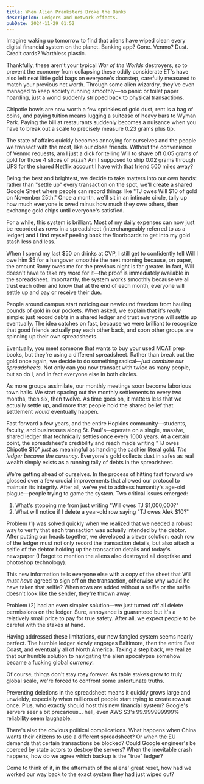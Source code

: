 ```yaml
---
title: When Alien Pranksters Broke the Banks
description: Ledgers and network effects.
pubDate: 2024-11-29 01:52
---
```


Imagine waking up tomorrow to find that aliens have wiped clean every digital financial system on the planet. Banking app? Gone. Venmo? Dust. Credit cards? Worthless plastic.

Thankfully, these aren't your typical _War of the Worlds_ destroyers, so to prevent the economy from collapsing these oddly considerate ET's have also left neat little gold bags on everyone's doorstep, carefully measured to match your previous net worth. Through some alien wizardry, they've even managed to keep society running smoothly—no panic or toilet paper hoarding, just a world suddenly stripped back to physical transactions.

Chipotle bowls are now worth a few sprinkles of gold dust, rent is a bag of coins, and paying tuition means lugging a suitcase of heavy bars to Wyman Park. Paying the bill at restaurants suddenly becomes a nuisance when you have to break out a scale to precisely measure 0.23 grams plus tip.

The state of affairs quickly becomes annoying for ourselves and the people we transact with the most, like our close friends. Without the convenience of Venmo requests, am I just a dick for telling Will to shave off 0.05 grams of gold for those 4 slices of pizza? Am I supposed to ship 0.02 grams through UPS for the shared Netflix account I have with that friend 500 miles away?

Being the best and brightest, we decide to take matters into our own hands: rather than "settle up" every transaction on the spot, we'll create a shared Google Sheet where people can record things like "TJ owes Will $10 of gold on November 25th." Once a month, we'll sit in an intimate circle, tally up how much everyone is owed minus how much they owe others, then exchange gold chips until everyone's satisfied.

For a while, this system is brilliant. Most of my daily expenses can now just be recorded as rows in a spreadsheet (interchangeably referred to as a ledger) and I find myself peeling back the floorboards to get into my gold stash less and less.

When I spend my last \$50 on drinks at CVP, I still get to confidently tell Will I owe him \$5 for a hangover smoothie the next morning because, on paper, the amount Ramy owes me for the previous night is far greater. In fact, Will doesn't have to take my word for it—the proof is immediately available in the spreadsheet. Importantly, the system works smoothly because we all trust each other and know that at the end of each month, everyone will settle up and pay or receive their due.

People around campus start noticing our newfound freedom from hauling pounds of gold in our pockets. When asked, we explain that it's _really_ simple: just record debts in a shared ledger and trust everyone will settle up eventually. The idea catches on fast, because we were brilliant to recognize that good friends actually pay each other back, and soon other groups are spinning up their own spreadsheets.

Eventually, you meet someone that wants to buy your used MCAT prep books, but they're using a different spreadsheet. Rather than break out the gold once again, we decide to do something radical—_just combine our spreadsheets_. Not only can you now transact with twice as many people, but so do I, and in fact everyone else in both circles.

As more groups assimilate, our monthly meetings soon become laborious town halls. We start spacing out the monthly settlements to every two months, then six, then twelve. As time goes on, it matters less that we actually settle up, and more that people hold the shared belief that settlement _would_ eventually happen.

Fast forward a few years, and the entire Hopkins community—students, faculty, and businesses along St. Paul's—operate on a single, massive, shared ledger that technically settles once every 1000 years. At a certain point, the spreadsheet's credibility and reach made writing "TJ owes Chipotle $10" _just_ as meaningful as handing the cashier literal gold. _The ledger became the currency_. Everyone's gold collects dust in safes as real wealth simply exists as a running tally of debts in the spreadsheet.

We're getting ahead of ourselves. In the process of hitting fast forward we glossed over a few crucial improvements that allowed our protocol to maintain its integrity. After all, we've yet to address humanity's age-old plague—people trying to game the system. Two critical issues emerged:
1. What's stopping me from just writing "Will owes TJ $1,000,000?"
2. What will notice if I delete a year-old row saying "TJ owes Alek $10?"

Problem (1) was solved quickly when we realized that we needed a robust way to verify that each transaction was actually intended by the debtor. After putting our heads together, we developed a clever solution: each row of the ledger must not only record the transaction details, but also attach a selfie of the debtor holding up the transaction details and today's newspaper (I forgot to mention the aliens also destroyed all deepfake and photoshop technology).

This new information tells everyone else with a copy of the sheet that Will _must have_ agreed to sign off on the transaction, otherwise why would he have taken that selfie? When rows are added without a selfie or the selfie doesn't look like the sender, they're thrown away.

Problem (2) had an even simpler solution—we just turned off all delete permissions on the ledger. Sure, annoyance is guaranteed but it's a relatively small price to pay for true safety. After all, we expect people to be careful with the stakes at hand.

Having addressed these limitations, our new fangled system seems nearly perfect. The humble ledger slowly engorges Baltimore, then the entire East Coast, and eventually all of North America. Taking a step back, we realize that our humble solution to navigating the alien apocalypse somehow became a fucking global _currency_.

Of course, things don't stay rosy forever. As table stakes grow to truly global scale, we're forced to confront some unfortunate truths.

Preventing deletions in the spreadsheet means it quickly grows large and unwieldy, especially when millions of people start trying to create rows at once. Plus, who exactly should host this new financial system? Google's servers seer a bit precarious... hell, even AWS S3's 99.999999999% reliability seem laughable.

There's also the obvious political complications. What happens when China wants their citizens to use a different spreadsheet? Or when the EU demands that certain transactions be blocked? Could Google engineer's be coerced by state actors to destroy the servers? When the inevitable crash happens, how do we agree which backup is the "true" ledger?

Come to think of it, in the aftermath of the aliens' great reset, how had we worked our way back to the exact system they had just wiped out?
